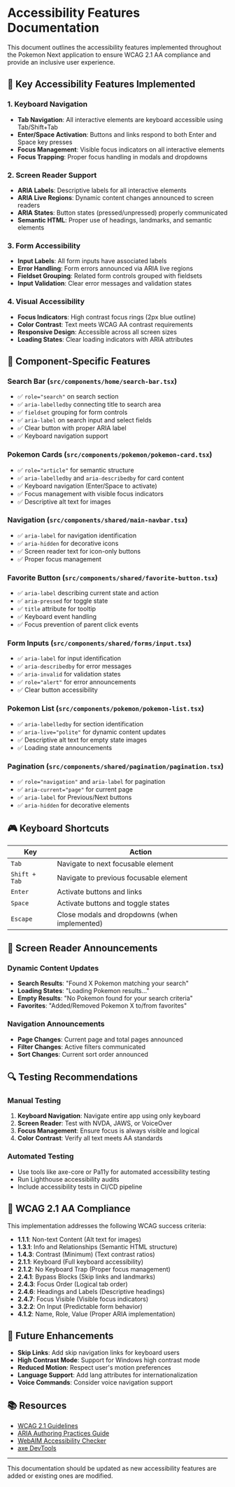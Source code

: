 # Accessibility Features Documentation

This document outlines the accessibility features implemented throughout the Pokemon Next application to ensure WCAG 2.1 AA compliance and provide an inclusive user experience.

## 🎯 Key Accessibility Features Implemented

### 1. **Keyboard Navigation**
- **Tab Navigation**: All interactive elements are keyboard accessible using Tab/Shift+Tab
- **Enter/Space Activation**: Buttons and links respond to both Enter and Space key presses
- **Focus Management**: Visible focus indicators on all interactive elements
- **Focus Trapping**: Proper focus handling in modals and dropdowns

### 2. **Screen Reader Support**
- **ARIA Labels**: Descriptive labels for all interactive elements
- **ARIA Live Regions**: Dynamic content changes announced to screen readers
- **ARIA States**: Button states (pressed/unpressed) properly communicated
- **Semantic HTML**: Proper use of headings, landmarks, and semantic elements

### 3. **Form Accessibility**
- **Input Labels**: All form inputs have associated labels
- **Error Handling**: Form errors announced via ARIA live regions
- **Fieldset Grouping**: Related form controls grouped with fieldsets
- **Input Validation**: Clear error messages and validation states

### 4. **Visual Accessibility**
- **Focus Indicators**: High contrast focus rings (2px blue outline)
- **Color Contrast**: Text meets WCAG AA contrast requirements
- **Responsive Design**: Accessible across all screen sizes
- **Loading States**: Clear loading indicators with ARIA attributes

## 🔧 Component-Specific Features

### Search Bar (`src/components/home/search-bar.tsx`)
- ✅ `role="search"` on search section
- ✅ `aria-labelledby` connecting title to search area
- ✅ `fieldset` grouping for form controls
- ✅ `aria-label` on search input and select fields
- ✅ Clear button with proper ARIA label
- ✅ Keyboard navigation support

### Pokemon Cards (`src/components/pokemon/pokemon-card.tsx`)
- ✅ `role="article"` for semantic structure
- ✅ `aria-labelledby` and `aria-describedby` for card content
- ✅ Keyboard navigation (Enter/Space to activate)
- ✅ Focus management with visible focus indicators
- ✅ Descriptive alt text for images

### Navigation (`src/components/shared/main-navbar.tsx`)
- ✅ `aria-label` for navigation identification
- ✅ `aria-hidden` for decorative icons
- ✅ Screen reader text for icon-only buttons
- ✅ Proper focus management

### Favorite Button (`src/components/shared/favorite-button.tsx`)
- ✅ `aria-label` describing current state and action
- ✅ `aria-pressed` for toggle state
- ✅ `title` attribute for tooltip
- ✅ Keyboard event handling
- ✅ Focus prevention of parent click events

### Form Inputs (`src/components/shared/forms/input.tsx`)
- ✅ `aria-label` for input identification
- ✅ `aria-describedby` for error messages
- ✅ `aria-invalid` for validation states
- ✅ `role="alert"` for error announcements
- ✅ Clear button accessibility

### Pokemon List (`src/components/pokemon/pokemon-list.tsx`)
- ✅ `aria-labelledby` for section identification
- ✅ `aria-live="polite"` for dynamic content updates
- ✅ Descriptive alt text for empty state images
- ✅ Loading state announcements

### Pagination (`src/components/shared/pagination/pagination.tsx`)
- ✅ `role="navigation"` and `aria-label` for pagination
- ✅ `aria-current="page"` for current page
- ✅ `aria-label` for Previous/Next buttons
- ✅ `aria-hidden` for decorative elements

## 🎮 Keyboard Shortcuts

| Key | Action |
|-----|--------|
| `Tab` | Navigate to next focusable element |
| `Shift + Tab` | Navigate to previous focusable element |
| `Enter` | Activate buttons and links |
| `Space` | Activate buttons and toggle states |
| `Escape` | Close modals and dropdowns (when implemented) |

## 📱 Screen Reader Announcements

### Dynamic Content Updates
- **Search Results**: "Found X Pokemon matching your search"
- **Loading States**: "Loading Pokemon results..."
- **Empty Results**: "No Pokemon found for your search criteria"
- **Favorites**: "Added/Removed Pokemon X to/from favorites"

### Navigation Announcements
- **Page Changes**: Current page and total pages announced
- **Filter Changes**: Active filters communicated
- **Sort Changes**: Current sort order announced

## 🔍 Testing Recommendations

### Manual Testing
1. **Keyboard Navigation**: Navigate entire app using only keyboard
2. **Screen Reader**: Test with NVDA, JAWS, or VoiceOver
3. **Focus Management**: Ensure focus is always visible and logical
4. **Color Contrast**: Verify all text meets AA standards

### Automated Testing
- Use tools like axe-core or Pa11y for automated accessibility testing
- Run Lighthouse accessibility audits
- Include accessibility tests in CI/CD pipeline

## 🎯 WCAG 2.1 AA Compliance

This implementation addresses the following WCAG success criteria:

- **1.1.1**: Non-text Content (Alt text for images)
- **1.3.1**: Info and Relationships (Semantic HTML structure)
- **1.4.3**: Contrast (Minimum) (Text contrast ratios)
- **2.1.1**: Keyboard (Full keyboard accessibility)
- **2.1.2**: No Keyboard Trap (Proper focus management)
- **2.4.1**: Bypass Blocks (Skip links and landmarks)
- **2.4.3**: Focus Order (Logical tab order)
- **2.4.6**: Headings and Labels (Descriptive headings)
- **2.4.7**: Focus Visible (Visible focus indicators)
- **3.2.2**: On Input (Predictable form behavior)
- **4.1.2**: Name, Role, Value (Proper ARIA implementation)

## 🚀 Future Enhancements

- **Skip Links**: Add skip navigation links for keyboard users
- **High Contrast Mode**: Support for Windows high contrast mode
- **Reduced Motion**: Respect user's motion preferences
- **Language Support**: Add lang attributes for internationalization
- **Voice Commands**: Consider voice navigation support

## 📚 Resources

- [WCAG 2.1 Guidelines](https://www.w3.org/WAI/WCAG21/quickref/)
- [ARIA Authoring Practices Guide](https://www.w3.org/WAI/ARIA/apg/)
- [WebAIM Accessibility Checker](https://webaim.org/)
- [axe DevTools](https://www.deque.com/axe/devtools/)

---

This documentation should be updated as new accessibility features are added or existing ones are modified. 
